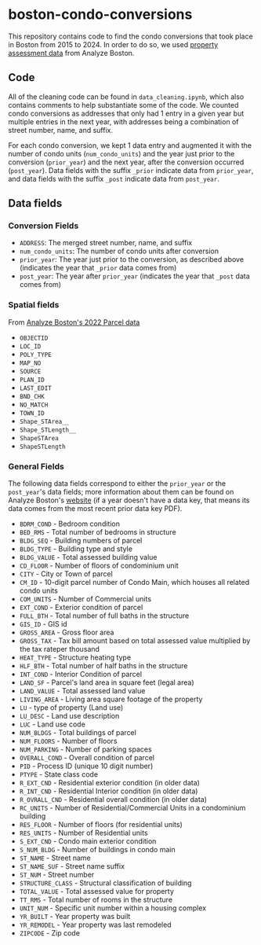 # boston-condo-conversions

This repository contains code to find the condo conversions that took place in Boston from 2015 to 2024. In order to do so, we used [property assessment data](https://data.boston.gov/dataset/property-assessment) from Analyze Boston. 

## Code

All of the cleaning code can be found in `data_cleaning.ipynb`, which also contains comments to help substantiate some of the code. We counted condo conversions as addresses that only had 1 entry in a given year but multiple entries in the next year, with addresses being a combination of street number, name, and suffix. 

For each condo conversion, we kept 1 data entry and augmented it with the number of condo units (`num_condo_units`) and the year just prior to the conversion (`prior_year`) and the next year, after the conversion occurred (`post_year`). Data fields with the suffix `_prior` indicate data from `prior_year`, and data fields with the suffix `_post` indicate data from `post_year`.

## Data fields

### Conversion Fields
* `ADDRESS`: The merged street number, name, and suffix
* `num_condo_units`: The number of condo units after conversion
* `prior_year`: The year just prior to the conversion, as described above (indicates the year that `_prior` data comes from)
* `post_year`: The year after `prior_year` (indicates the year that `_post` data comes from)

### Spatial fields
From [Analyze Boston's 2022 Parcel data](https://data.boston.gov/dataset/parcels-2022/resource/1b2cd4a0-c23a-4c11-b880-1255bb4d8734)
* `OBJECTID`
* `LOC_ID`
* `POLY_TYPE`
* `MAP_NO`
* `SOURCE`
* `PLAN_ID`
* `LAST_EDIT`
* `BND_CHK`
* `NO_MATCH`
* `TOWN_ID`
* `Shape_STArea__`	
* `Shape_STLength__`
* `ShapeSTArea`
* `ShapeSTLength`

### General Fields
The following data fields correspond to either the `prior_year` or the `post_year`'s data fields; more information about them can be found on Analyze Boston's [website](https://data.boston.gov/dataset/property-assessment) (if a year doesn't have a data key, that means its data comes from the most recent prior data key PDF).

* `BDRM_COND` - Bedroom condition
* `BED_RMS` - Total number of bedrooms in structure
* `BLDG_SEQ` - Building numbers of parcel
* `BLDG_TYPE` - Building type and style
* `BLDG_VALUE` - Total assessed building value
* `CD_FLOOR` - Number of floors of condominium unit
* `CITY` - City or Town of parcel
* `CM_ID` - 10-digit parcel number of Condo Main, which houses all related condo units
* `COM_UNITS` - Number of Commercial units
* `EXT_COND` - Exterior condition of parcel
* `FULL_BTH` - Total number of full baths in the structure
* `GIS_ID` - GIS id
* `GROSS_AREA` - Gross floor area
* `GROSS_TAX` - Tax bill amount based on total assessed value multiplied by the tax rateper thousand
* `HEAT_TYPE` - Structure heating type
* `HLF_BTH` - Total number of half baths in the structure
* `INT_COND` - Interior Condition of parcel
* `LAND_SF` - Parcel's land area in square feet (legal area)
* `LAND_VALUE` - Total assessed land value
* `LIVING_AREA` - Living area square footage of the property
* `LU` - type of property (Land use)
* `LU_DESC` - Land use description
* `LUC` - Land use code
* `NUM_BLDGS` - Total buildings of parcel
* `NUM_FLOORS` - Number of floors
* `NUM_PARKING` - Number of parking spaces
* `OVERALL_COND` - Overall condition of parcel
* `PID` - Process ID (unique 10 digit number)
* `PTYPE` - State class code
* `R_EXT_CND` - Residential exterior condition (in older data)
* `R_INT_CND` - Residential Interior condition (in older data)
* `R_OVRALL_CND` - Residential overall condition (in older data)
* `RC_UNITS` - Number of Residential/Commercial Units in a condominium building
* `RES_FLOOR` - Number of floors (for residential units)
* `RES_UNITS` - Number of Residential units
* `S_EXT_CND` - Condo main exterior condition
* `S_NUM_BLDG` - Number of buildings in condo main    
* `ST_NAME` - Street name
* `ST_NAME_SUF` - Street name suffix
* `ST_NUM` - Street number
* `STRUCTURE_CLASS` - Structural classification of building
* `TOTAL_VALUE` - Total assessed value for property
* `TT_RMS` - Total number of rooms in the structure
* `UNIT_NUM` - Specific unit number within a housing complex
* `YR_BUILT` - Year property was built
* `YR_REMODEL` - Year property was last remodeled
* `ZIPCODE` - Zip code


